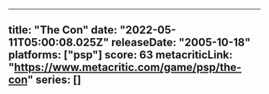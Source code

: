 
---
title: "The Con"
date: "2022-05-11T05:00:08.025Z"
releaseDate: "2005-10-18"
platforms: ["psp"]
score: 63
metacriticLink: "https://www.metacritic.com/game/psp/the-con"
series: []
---
